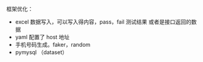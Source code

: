 框架优化：
- excel 数据写入，可以写入得内容，pass，fail 测试结果 或者是接口返回的数据
- yaml 配置了 host 地址
- 手机号码生成。faker，random
- pymysql （dataset）

 
 


